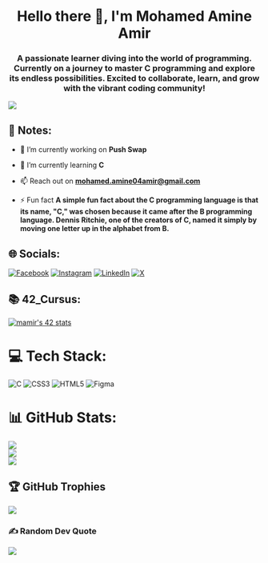 <h1 align="center">Hello there 👋, I'm Mohamed Amine Amir</h1>
<h3 align="center">A passionate learner diving into the world of programming. Currently on a journey to master C programming and explore its endless possibilities. Excited to collaborate, learn, and grow with the vibrant coding community!</h3>

<a href="https://visitcount.itsvg.in">
  <img src="https://visitcount.itsvg.in/api?id=Amine04Amir&label=Profile%20Views&color=12&pretty=true" />
</a>

## 📍 Notes:

- 🔭 I’m currently working on **Push Swap**

- 🌱 I’m currently learning ****C****

- 📫 Reach out on **mohamed.amine04amir@gmail.com**

- ⚡ Fun fact **A simple fun fact about the C programming language is that its name, "C," was chosen because it came after the B programming language. Dennis Ritchie, one of the creators of C, named it simply by moving one letter up in the alphabet from B.**

## 🌐 Socials:
[![Facebook](https://img.shields.io/badge/Facebook-%231877F2.svg?logo=Facebook&logoColor=white)](https://facebook.com/profile.php?id=100033585816499 ) [![Instagram](https://img.shields.io/badge/Instagram-%23E4405F.svg?logo=Instagram&logoColor=white)](https://instagram.com/mohamed.a.amir) [![LinkedIn](https://img.shields.io/badge/LinkedIn-%230077B5.svg?logo=linkedin&logoColor=white)](https://linkedin.com/in/mohamedamineamir) [![X](https://img.shields.io/badge/X-black.svg?logo=X&logoColor=white)](https://x.com/cardano_class) 

## 📚 42_Cursus:
<a href="https://github.com/oakoudad/badge42"><img src="https://badge.mediaplus.ma/greenbinary/mamir" alt="mamir's 42 stats" /></a>

# 💻 Tech Stack:
![C](https://img.shields.io/badge/c-%2300599C.svg?style=for-the-badge&logo=c&logoColor=white) ![CSS3](https://img.shields.io/badge/css3-%231572B6.svg?style=for-the-badge&logo=css3&logoColor=white) ![HTML5](https://img.shields.io/badge/html5-%23E34F26.svg?style=for-the-badge&logo=html5&logoColor=white) ![Figma](https://img.shields.io/badge/figma-%23F24E1E.svg?style=for-the-badge&logo=figma&logoColor=white)

# 📊 GitHub Stats:
![](https://github-readme-stats.vercel.app/api?username=Amine04Amir&theme=dark&hide_border=false&include_all_commits=false&count_private=false)<br/>
![](https://github-readme-streak-stats.herokuapp.com/?user=Amine04Amir&theme=dark&hide_border=false)<br/>
![](https://github-readme-stats.vercel.app/api/top-langs/?username=Amine04Amir&theme=dark&hide_border=false&include_all_commits=false&count_private=false&layout=compact)

## 🏆 GitHub Trophies
![](https://github-profile-trophy.vercel.app/?username=Amine04Amir&theme=matrix&no-frame=true&no-bg=false&margin-w=4)

### ✍️ Random Dev Quote
![](https://quotes-github-readme.vercel.app/api?type=horizontal&theme=tokyonight)
